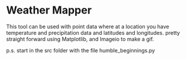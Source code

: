 # Weather Mapper 
This tool can be used with point data where at a location you have temperature and precipitation data and latitudes and longitudes.
pretty straight forward using Matplotlib, and Imageio to make a gif.

p.s. start in the src folder with the file humble_beginnings.py
